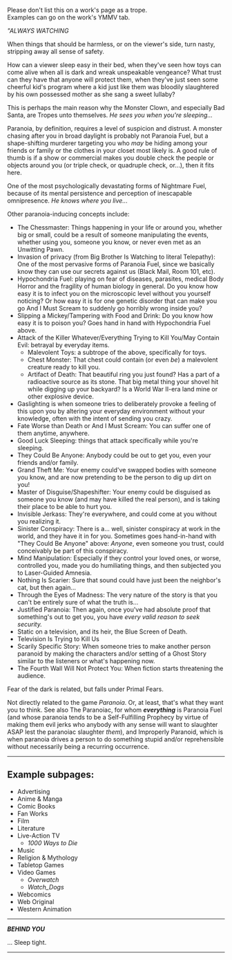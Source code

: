 Please don't list this on a work's page as a trope.  
Examples can go on the work's YMMV tab.

_"ALWAYS WATCHING_

When things that should be harmless, or on the viewer's side, turn nasty, stripping away all sense of safety.

How can a viewer sleep easy in their bed, when they've seen how toys can come alive when all is dark and wreak unspeakable vengeance? What trust can they have that anyone will protect them, when they've just seen some cheerful kid's program where a kid just like them was bloodily slaughtered by his own possessed mother as she sang a sweet lullaby?

This is perhaps the main reason why the Monster Clown, and especially Bad Santa, are Tropes unto themselves. _He sees you when you're sleeping..._

Paranoia, by definition, requires a level of suspicion and distrust. A monster chasing after you in broad daylight is probably not Paranoia Fuel, but a shape-shifting murderer targeting you who _may_ be hiding among your friends or family or the clothes in your closet most likely is. A good rule of thumb is if a show or commercial makes you double check the people or objects around you (or triple check, or quadruple check, or...), then it fits here.

One of the most psychologically devastating forms of Nightmare Fuel, because of its mental persistence and perception of inescapable omnipresence. _He knows where you live..._

Other paranoia-inducing concepts include:

-   The Chessmaster: Things happening in your life or around you, whether big or small, could be a result of someone manipulating the events, whether using you, someone you know, or never even met as an Unwitting Pawn.
-   Invasion of privacy (from Big Brother Is Watching to literal Telepathy): One of the most pervasive forms of Paranoia Fuel, since we basically know they can use our secrets against us (Black Mail, Room 101, etc).
-   Hypochondria Fuel: playing on fear of diseases, parasites, medical Body Horror and the fragility of human biology in general. Do you know how easy it is to infect you on the microscopic level without you yourself noticing? Or how easy it is for one genetic disorder that can make you go And I Must Scream to suddenly go horribly wrong inside you?
-   Slipping a Mickey/Tampering with Food and Drink: Do you know how easy it is to poison you? Goes hand in hand with Hypochondria Fuel above.
-   Attack of the Killer Whatever/Everything Trying to Kill You/May Contain Evil: betrayal by everyday items.
    -   Malevolent Toys: a subtrope of the above, specifically for toys.
    -   Chest Monster: That chest could contain (or even _be_) a malevolent creature ready to kill you.
    -   Artifact of Death: That beautiful ring you just found? Has a part of a radioactive source as its stone. That big metal thing your shovel hit while digging up your backyard? Is a World War II\-era land mine or other explosive device.
-   Gaslighting is when someone tries to deliberately provoke a feeling of this upon you by altering your everyday environment without your knowledge, often with the intent of sending you crazy.
-   Fate Worse than Death or And I Must Scream: You can suffer one of them anytime, anywhere.
-   Good Luck Sleeping: things that attack specifically while you're sleeping.
-   They Could Be Anyone: Anybody could be out to get you, even your friends and/or family.
-   Grand Theft Me: Your enemy could've swapped bodies with someone you know, and are now pretending to be the person to dig up dirt on you!
-   Master of Disguise/Shapeshifter: Your enemy could be disguised as someone you know (and may have killed the real person), and is taking their place to be able to hurt you.
-   Invisible Jerkass: They're everywhere, and could come at you without you realizing it.
-   Sinister Conspiracy: There is a... well, sinister conspiracy at work in the world, and they have it in for you. Sometimes goes hand-in-hand with "They Could Be Anyone" above: _Anyone_, even someone you trust, could conceivably be part of this conspiracy.
-   Mind Manipulation: Especially if they control your loved ones, or worse, controlled you, made you do humiliating things, and then subjected you to Laser-Guided Amnesia.
-   Nothing Is Scarier: Sure that sound could have just been the neighbor's cat, but then again...
-   Through the Eyes of Madness: The very nature of the story is that you can't be entirely sure of what the truth is...
-   Justified Paranoia: Then again, once you've had absolute proof that something's out to get you, you have _every valid reason to seek security._
-   Static on a television, and its heir, the Blue Screen of Death.
-   Television Is Trying to Kill Us
-   Scarily Specific Story: When someone tries to make another person paranoid by making the characters and/or setting of a Ghost Story similar to the listeners or what's happening now.
-   The Fourth Wall Will Not Protect You: When fiction starts threatening the audience.

Fear of the dark is related, but falls under Primal Fears.

Not directly related to the game _Paranoia_. Or, at least, that's what they want you to think. See also The Paranoiac, for whom _**everything**_ is Paranoia Fuel (and whose paranoia tends to be a Self-Fulfilling Prophecy by virtue of making them evil jerks who anybody with any sense will want to slaughter ASAP lest the paranoiac slaughter _them_), and Improperly Paranoid, which is when paranoia drives a person to do something stupid and/or reprehensible without necessarily being a recurring occurrence.

___

## Example subpages:

-   Advertising
-   Anime & Manga
-   Comic Books
-   Fan Works
-   Film
-   Literature
-   Live-Action TV
    -   _1000 Ways to Die_
-   Music
-   Religion & Mythology
-   Tabletop Games
-   Video Games
    -   _Overwatch_
    -   _Watch\_Dogs_
-   Webcomics
-   Web Original
-   Western Animation

___

_**BEHIND YOU**_

... Sleep tight.

___